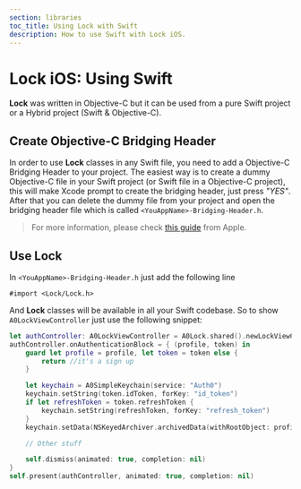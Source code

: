 ```yaml
---
section: libraries
toc_title: Using Lock with Swift
description: How to use Swift with Lock iOS.
---
```



# Lock iOS: Using Swift

**Lock** was written in Objective-C but it can be used from a pure Swift project or a Hybrid project (Swift & Objective-C).

## Create Objective-C Bridging Header
In order to use **Lock** classes in any Swift file, you need to add a Objective-C Bridging Header to your project. The easiest way is to create a dummy Objective-C file in your Swift project (or Swift file in a Objective-C project), this will make Xcode prompt to create the bridging header, just press _"YES"_. After that you can delete the dummy file from your project and open the bridging header file which is called `<YouAppName>-Bridging-Header.h`.

> For more information, please check [this guide](https://developer.apple.com/library/ios/documentation/swift/conceptual/buildingcocoaapps/MixandMatch.html) from Apple.

## Use Lock
In `<YouAppName>-Bridging-Header.h` just add the following line
```objc
#import <Lock/Lock.h>
```

And **Lock** classes will be available in all your Swift codebase. So to show `A0LockViewController` just use the following snippet:

```swift
let authController: A0LockViewController = A0Lock.shared().newLockViewController()
authController.onAuthenticationBlock = { (profile, token) in
    guard let profile = profile, let token = token else {
        return //it's a sign up
    }

    let keychain = A0SimpleKeychain(service: "Auth0")
    keychain.setString(token.idToken, forKey: "id_token")
    if let refreshToken = token.refreshToken {
        keychain.setString(refreshToken, forKey: "refresh_token")
    }
    keychain.setData(NSKeyedArchiver.archivedData(withRootObject: profile), forKey: "profile")

    // Other stuff

    self.dismiss(animated: true, completion: nil)
}
self.present(authController, animated: true, completion: nil)
```
